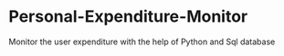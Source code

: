 # Personal-Expenditure-Monitor
Monitor the user expenditure with the help of Python and Sql database
